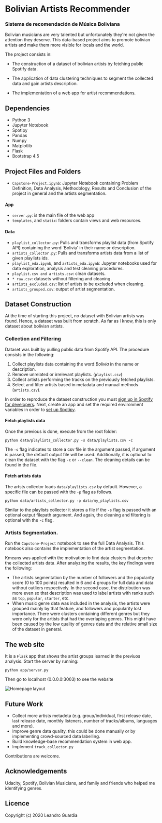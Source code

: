 # Bolivian Artists Recommender
### Sistema de recomendación de Música Boliviana

Bolivian musicians are very talented but unfortunately they're not given the attention they deserve. This data-based project aims to promote bolivian artists and make them more visible for locals and the world.

The project consists in:
- The construction of a dataset of bolivian artists by fetching public Spotify data.

- The application of data clustering techniques to segment the collected data and gain
  artists description.
- The implementation of a web app for artist recommendations.

## Dependencies

- Python 3
- Jupyter Notebook
- Spotipy
- Pandas
- Numpy
- Matplotlib
- Flask
- Bootstrap 4.5

## Project Files and Folders
- `Capstone-Project.ipynb`: Jupyter Notebook containing Problem Definition, Data Analysis,
  Methodology, Results and Conclusion of the project in general and the artists segmentation.
#### App
- `server.py`: is the main file of the web app
-  `templates`, and `static`: folders contain views and web resources.
#### Data
- `playlist_collector.py`: Pulls and transforms playlist data (from Spotify API) containing the word
  'Bolivia' in their name or description.
- `artists_collector.py`: Pulls and transforms artists data from a list of given playlists
  ids.
- `playlist_eda.ipynb`, and `artists_eda.ipynb`: Jupyter notebooks used for data exploration, analysis and test
  cleaning procedures.
- `playlist.csv and artists.csv`: clean datasets.
- `*_raw.csv`: datasets without filtering and cleaning.
- `artists_excluded.csv`: list of artists to be excluded when cleaning.
- `artists_grouped.csv`: output of artist segmentation.

## Dataset Construction
At the time of starting this project, no dataset with Bolivian artists was found. Hence, a
dataset was built from scratch. As far as I know, this is only dataset about bolivian artists.

### Collection and Filtering
Dataset was built by pulling public data from Spotify API. The procedure consists in the following:
1. Collect playlists data containing the word _Bolivia_ in the name or description.
2. Remove unrelated or irrelevant playlists. (`playlist.csv`)
3. Collect artists performing the tracks on the previously fetched playlists.
4. Select and filter artists based in metadata and manual methods (`artists.csv`).

In order to reproduce the dataset construction you must [sign up in Spotify for
developers](https://developer.spotify.com/). Next, create an app and set the required
environment variables in order to [set up
Spotipy](https://github.com/plamere/spotipy#quick-start).  

#### Fetch playlists data

Once the previous is done, execute from the root folder:
```
python data/playlists_collector.py -s data/playlists.csv -c
```
The `-s` flag indicates to store a csv file in the argument passed, if argument is passed,
the default output file will be used. Additionally, it is
optional to clean the dataset with the flag `-c` or `--clean`. The cleaning details can be
found in the file.

#### Fetch artists data

The artsts collector loads `data/playlists.csv` by default. However, a specific file can be
passed with the `-p` flag as follows.
```
python data/artists_collector.py -p data/my_playlists.csv
````
Similar to the playlists collector it stores a file if the `-s` flag is passed with an
optional output filepath argument. And again, the cleaning and filtering is optional with the
`-c` flag.

### Artists Segmentation.

Run the `Capstone-Project` notebook to see the full Data Analysis. This notebook also
contains the implementation of the artist segmentation.

Kmeans was applied with the motivation to find data clusters that descrbe the collected
artists data. After analyzing the results, the key findings were the following:
- The artists segmentation by the number of followers and the popularity score
  (0 to 100 points) resulted in 6 and 4 groups for full data and data without outliers
  respectively. In the second case, the distribution was more even so that description was
  used to label artists with ranks such as `top`, `popular`, `starter`, etc.
- When music genre data was included in the analysis, the artists were grouped mainly by that
  feature, and followers and popularity lost importance. There were clusters containing
  different genres but they were only for the artists that had the overlaping genres.
  This might have been caused by the low quality of genres data and the relative small size
  of the dataset in general.


## The web site
It is a `Flask` app that shows the artist groups learned in the previuos analysis. Start the server by running:
```
python app/server.py
```
Then go to localhost (0.0.0.0:3003) to see the website

![Homepage layout](homepage.png)

## Future Work
- Collect more artists metadeta (e.g. group/individual, first release date, last release
  date, monthly listeners, number of tracks/albums, languages and more).
- Improve genre data quality, this could be done manually or by implementing crowd-sourced
  data labelling.
- Build knowledge-base recommendation system in web app.
- Implement `track_collector.py`

Contributions are welcome.

## Acknowledgements
Udacity, Spotify, Bolivian Musicians, and family and friends who helped me identifying genres.

## Licence
Copyright (c) 2020 Leandro Guardia